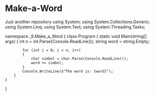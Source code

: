 # Make-a-Word
Just another repository
using System;
using System.Collections.Generic;
using System.Linq;
using System.Text;
using System.Threading.Tasks;

namespace _9.Make_a_Word
{
    class Program
    {
        static void Main(string[] args)
        {
            int n = int.Parse(Console.ReadLine());
            string word = string.Empty;


            for (int i = 0; i < n; i++)
            {
                char simbol = char.Parse(Console.ReadLine());                
                word += simbol;
            }
            Console.WriteLine($"The word is: {word}");
        }
    }
}
